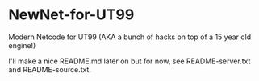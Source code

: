 NewNet-for-UT99
===============

Modern Netcode for UT99 (AKA a bunch of hacks on top of a 15 year old engine!)

I'll make a nice README.md later on but for now, see README-server.txt and README-source.txt.
